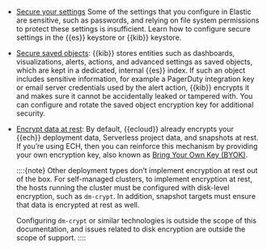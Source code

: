 * [Secure your settings](/deploy-manage/security/secure-settings.md) Some of the settings that you configure in Elastic are sensitive, such as passwords, and relying on file system permissions to protect these settings is insufficient. Learn how to configure secure settings in the {{es}} keystore or {{kib}} keystore.
* [Secure saved objects](/deploy-manage/security/secure-saved-objects.md): {{kib}} stores entities such as dashboards, visualizations, alerts, actions, and advanced settings as saved objects, which are kept in a dedicated, internal {{es}} index. If such an object includes sensitive information, for example a PagerDuty integration key or email server credentials used by the alert action, {{kib}} encrypts it and makes sure it cannot be accidentally leaked or tampered with. You can configure and rotate the saved object encryption key for additional security.
* [Encrypt data at rest](/deploy-manage/security/data-security.md): By default, {{ecloud}} already encrypts your {{ech}} deployment data, Serverless project data, and snapshots at rest. If you’re using ECH, then you can reinforce this mechanism by providing your own encryption key, also known as [Bring Your Own Key (BYOK)](/deploy-manage/security/encrypt-deployment-with-customer-managed-encryption-key.md). 
    
    ::::{note}
    Other deployment types don’t implement encryption at rest out of the box. For self-managed clusters, to implement encryption at rest, the hosts running the cluster must be configured with disk-level encryption, such as `dm-crypt`. In addition, snapshot targets must ensure that data is encrypted at rest as well.

    Configuring `dm-crypt` or similar technologies is outside the scope of this documentation, and issues related to disk encryption are outside the scope of support.
    ::::
